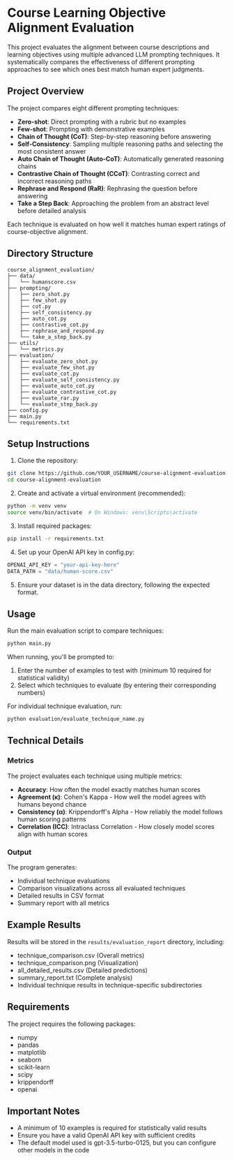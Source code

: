# Course Learning Objective Alignment Evaluation

This project evaluates the alignment between course descriptions and learning objectives using multiple advanced LLM prompting techniques. It systematically compares the effectiveness of different prompting approaches to see which ones best match human expert judgments.

## Project Overview

The project compares eight different prompting techniques:

- **Zero-shot**: Direct prompting with a rubric but no examples
- **Few-shot**: Prompting with demonstrative examples
- **Chain of Thought (CoT)**: Step-by-step reasoning before answering
- **Self-Consistency**: Sampling multiple reasoning paths and selecting the most consistent answer
- **Auto Chain of Thought (Auto-CoT)**: Automatically generated reasoning chains
- **Contrastive Chain of Thought (CCoT)**: Contrasting correct and incorrect reasoning paths
- **Rephrase and Respond (RaR)**: Rephrasing the question before answering
- **Take a Step Back**: Approaching the problem from an abstract level before detailed analysis

Each technique is evaluated on how well it matches human expert ratings of course-objective alignment.

## Directory Structure

```
course_alignment_evaluation/
├── data/
│   └── humanscore.csv
├── prompting/
│   ├── zero_shot.py
│   ├── few_shot.py
│   ├── cot.py
│   ├── self_consistency.py
│   ├── auto_cot.py
│   ├── contrastive_cot.py
│   ├── rephrase_and_respond.py
│   └── take_a_step_back.py
├── utils/
│   └── metrics.py
├── evaluation/
│   ├── evaluate_zero_shot.py
│   ├── evaluate_few_shot.py
│   ├── evaluate_cot.py
│   ├── evaluate_self_consistency.py
│   ├── evaluate_auto_cot.py
│   ├── evaluate_contrastive_cot.py
│   ├── evaluate_rar.py
│   └── evaluate_step_back.py
├── config.py
├── main.py
└── requirements.txt
```

## Setup Instructions

1. Clone the repository:
```bash
git clone https://github.com/YOUR_USERNAME/course-alignment-evaluation.git
cd course-alignment-evaluation
```

2. Create and activate a virtual environment (recommended):
```bash
python -m venv venv
source venv/bin/activate  # On Windows: venv\Scripts\activate
```

3. Install required packages:
```bash
pip install -r requirements.txt
```

4. Set up your OpenAI API key in config.py:
```python
OPENAI_API_KEY = "your-api-key-here"
DATA_PATH = "data/human-score.csv"
```

5. Ensure your dataset is in the data directory, following the expected format.

## Usage

Run the main evaluation script to compare techniques:
```bash
python main.py
```

When running, you'll be prompted to:
1. Enter the number of examples to test with (minimum 10 required for statistical validity)
2. Select which techniques to evaluate (by entering their corresponding numbers)

For individual technique evaluation, run:
```bash
python evaluation/evaluate_technique_name.py
```

## Technical Details

### Metrics
The project evaluates each technique using multiple metrics:
- **Accuracy**: How often the model exactly matches human scores
- **Agreement (κ)**: Cohen's Kappa - How well the model agrees with humans beyond chance
- **Consistency (α)**: Krippendorff's Alpha - How reliably the model follows human scoring patterns
- **Correlation (ICC)**: Intraclass Correlation - How closely model scores align with human scores
<!-- - **Off-by-One Accuracy**: How often the model is within ±1 of the human score
- **Mean Absolute Error (MAE)**: Average absolute difference between human and model scores
- **Root Mean Square Error (RMSE)**: Root mean square difference between human and model scores-->

### Output
The program generates:
- Individual technique evaluations
- Comparison visualizations across all evaluated techniques
- Detailed results in CSV format
- Summary report with all metrics

## Example Results
Results will be stored in the `results/evaluation_report` directory, including:
- technique_comparison.csv (Overall metrics)
- technique_comparison.png (Visualization)
- all_detailed_results.csv (Detailed predictions)
- summary_report.txt (Complete analysis)
- Individual technique results in technique-specific subdirectories

## Requirements
The project requires the following packages:
- numpy
- pandas
- matplotlib
- seaborn
- scikit-learn
- scipy
- krippendorff
- openai

## Important Notes
- A minimum of 10 examples is required for statistically valid results
- Ensure you have a valid OpenAI API key with sufficient credits
- The default model used is gpt-3.5-turbo-0125, but you can configure other models in the code

<!-- ## Citation
If you use this code in your research, please cite:

```
@software{course_alignment_evaluation,
  author = {Your Name},
  title = {Course Learning Objective Alignment Evaluation},
  url = {https://github.com/YOUR_USERNAME/course-alignment-evaluation},
  year = {2025},
}
```-->


